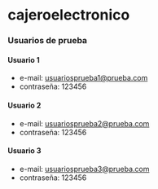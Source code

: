 # cajeroelectronico

### Usuarios de prueba

#### Usuario 1

- e-mail: usuariosprueba1@prueba.com
- contraseña: 123456

#### Usuario 2

- e-mail: usuariosprueba2@prueba.com
- contraseña: 123456

#### Usuario 3

- e-mail: usuariosprueba3@prueba.com
- contraseña: 123456